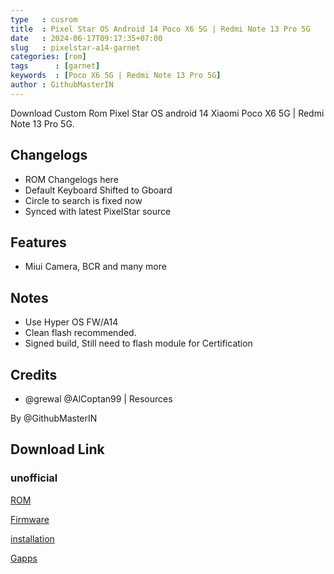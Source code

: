 ```yaml
---
type   : cusrom
title  : Pixel Star OS Android 14 Poco X6 5G | Redmi Note 13 Pro 5G
date   : 2024-06-17T09:17:35+07:00
slug   : pixelstar-a14-garnet
categories: [rom]
tags      : [garnet]
keywords  : [Poco X6 5G | Redmi Note 13 Pro 5G]
author : GithubMasterIN
---
```


Download Custom Rom Pixel Star OS android 14 Xiaomi Poco X6 5G | Redmi Note 13 Pro 5G.

## Changelogs
- ROM Changelogs here
- Default Keyboard Shifted to Gboard
- Circle to search is fixed now
- Synced with latest PixelStar source 

## Features
- Miui Camera, BCR and many more

## Notes
- Use Hyper OS FW/A14
- Clean flash recommended. 
- Signed build, Still need to flash module for Certification 

## Credits
- @grewal @AlCoptan99 | Resources

By @GithubMasterIN

## Download Link
### unofficial
[ROM](https://sourceforge.net/projects/garnet-stuff/files/PixelStar/)

[Firmware](https://sourceforge.net/projects/garnetrandom/files/FW/)

[installation](https://telegra.ph/Flashing-Guide-06-08-3)

[Gapps](https://litegapps.github.io)
